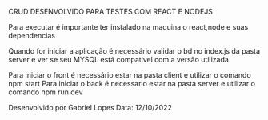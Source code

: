 CRUD DESENVOLVIDO PARA TESTES COM REACT E NODEJS


Para executar é importante ter instalado na maquina o react,node e suas dependencias

Quando for iniciar a aplicação é necessário validar o bd no index.js da pasta server e ver se seu MYSQL está compativel com a versão utilizada

Para iniciar o front é necessário estar na pasta client e utilizar o comando npm start
Para iniciar o back é necessario estar na pasta server e utilizar o comando npm run dev

Desenvolvido por Gabriel Lopes 
Data: 12/10/2022
